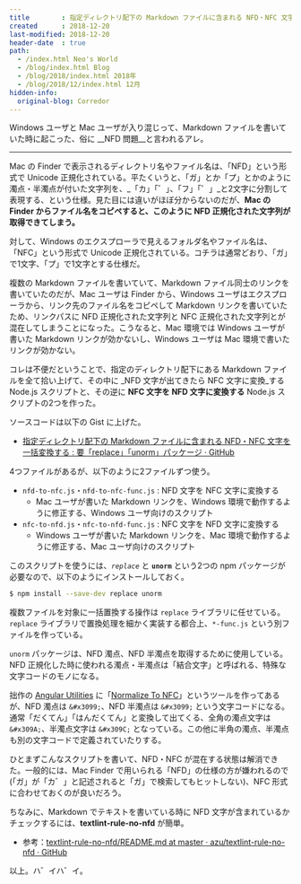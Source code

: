 ```yaml
---
title        : 指定ディレクトリ配下の Markdown ファイルに含まれる NFD・NFC 文字を一括相互変換する
created      : 2018-12-20
last-modified: 2018-12-20
header-date  : true
path:
  - /index.html Neo's World
  - /blog/index.html Blog
  - /blog/2018/index.html 2018年
  - /blog/2018/12/index.html 12月
hidden-info:
  original-blog: Corredor
---
```


Windows ユーザと Mac ユーザが入り混じって、Markdown ファイルを書いていた時に起こった、俗に __NFD 問題__と言われるアレ。

---

Mac の Finder で表示されるディレクトリ名やファイル名は、「NFD」という形式で Unicode 正規化されている。平たくいうと、「ガ」とか「プ」とかのように濁点・半濁点が付いた文字列を、_「カ」「゛」、「フ」「゜」_と2文字に分割して表現する、という仕様。見た目には違いがほぼ分からないのだが、__Mac の Finder からファイル名をコピペすると、このように NFD 正規化された文字列が取得できてしまう。__

対して、Windows のエクスプローラで見えるフォルダ名やファイル名は、「NFC」という形式で Unicode 正規化されている。コチラは通常どおり、「ガ」で1文字、「プ」で1文字とする仕様だ。

複数の Markdown ファイルを書いていて、Markdown ファイル同士のリンクを書いていたのだが、Mac ユーザは Finder から、Windows ユーザはエクスプローラから、リンク先のファイル名をコピペして Markdown リンクを書いていたため、リンクパスに NFD 正規化された文字列と NFC 正規化された文字列とが混在してしまうことになった。こうなると、Mac 環境では Windows ユーザが書いた Markdown リンクが効かないし、Windows ユーザは Mac 環境で書いたリンクが効かない。

コレは不便だということで、指定のディレクトリ配下にある Markdown ファイルを全て拾い上げて、その中に _NFD 文字が出てきたら NFC 文字に変換_する Node.js スクリプトと、その逆に __NFC 文字を NFD 文字に変換する__ Node.js スクリプトの2つを作った。

ソースコードは以下の Gist に上げた。

- [指定ディレクトリ配下の Markdown ファイルに含まれる NFD・NFC 文字を一括変換する : 要「replace」「unorm」パッケージ · GitHub](https://gist.github.com/Neos21/cad4fce6addb27067f7eda18f0dc6cae)

4つファイルがあるが、以下のように2ファイルずつ使う。

- `nfd-to-nfc.js`・`nfd-to-nfc-func.js` : NFD 文字を NFC 文字に変換する
  - Mac ユーザが書いた Markdown リンクを、Windows 環境で動作するように修正する、Windows ユーザ向けのスクリプト
- `nfc-to-nfd.js`・`nfc-to-nfd-func.js` : NFC 文字を NFD 文字に変換する
  - Windows ユーザが書いた Markdown リンクを、Mac 環境で動作するように修正する、Mac ユーザ向けのスクリプト

このスクリプトを使うには、_`replace`_ と __`unorm`__ という2つの npm パッケージが必要なので、以下のようにインストールしておく。

```bash
$ npm install --save-dev replace unorm
```

複数ファイルを対象に一括置換する操作は `replace` ライブラリに任せている。`replace` ライブラリで置換処理を細かく実装する都合上、`*-func.js` という別ファイルを作っている。

`unorm` パッケージは、NFD 濁点、NFD 半濁点を取得するために使用している。NFD 正規化した時に使われる濁点・半濁点は「結合文字」と呼ばれる、特殊な文字コードのモノになる。

拙作の [Angular Utilities](https://neos21.github.io/angular-utilities/) に「[Normalize To NFC](https://neos21.github.io/angular-utilities/text-converter/normalize-to-nfc)」というツールを作ってあるが、NFD 濁点は `&#x3099;`、NFD 半濁点は `&#x3099;` という文字コードになる。通常「だくてん」「はんだくてん」と変換して出てくる、全角の濁点文字は `&#x309A;`、半濁点文字は `&#x309C;` となっている。この他に半角の濁点、半濁点も別の文字コードで定義されていたりする。

ひとまずこんなスクリプトを書いて、NFD・NFC が混在する状態は解消できた。一般的には、Mac Finder で用いられる「NFD」の仕様の方が嫌われるので (「ガ」が「カ゛」と記述されると「ガ」で検索してもヒットしない)、NFC 形式に合わせておくのが良いだろう。

ちなみに、Markdown でテキストを書いている時に NFD 文字が含まれているかチェックするには、__textlint-rule-no-nfd__ が簡単。

- 参考：[textlint-rule-no-nfd/README.md at master · azu/textlint-rule-no-nfd · GitHub](https://github.com/azu/textlint-rule-no-nfd/blob/master/README.md)

以上。ハ゛イハ゛イ。
